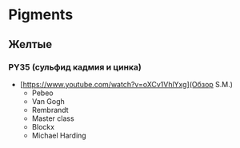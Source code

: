 # Pigments

## Желтые

### PY35 (сульфид кадмия и цинка)

* [https://www.youtube.com/watch?v=oXCv1VhlYxg](Обзор S.M.)
    - Pebeo
    - Van Gogh
    - Rembrandt
    - Master class
    - Blockx
    - Michael Harding
